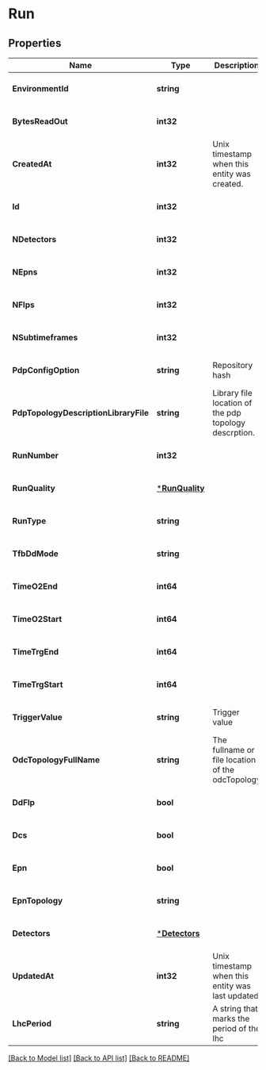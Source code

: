 # Run

## Properties
Name | Type | Description | Notes
------------ | ------------- | ------------- | -------------
**EnvironmentId** | **string** |  | [optional] [default to null]
**BytesReadOut** | **int32** |  | [optional] [default to null]
**CreatedAt** | **int32** | Unix timestamp when this entity was created. | [optional] [default to null]
**Id** | **int32** |  | [optional] [default to null]
**NDetectors** | **int32** |  | [optional] [default to null]
**NEpns** | **int32** |  | [optional] [default to null]
**NFlps** | **int32** |  | [optional] [default to null]
**NSubtimeframes** | **int32** |  | [optional] [default to null]
**PdpConfigOption** | **string** | Repository hash | [optional] [default to null]
**PdpTopologyDescriptionLibraryFile** | **string** | Library file location of the pdp topology descrption. | [optional] [default to null]
**RunNumber** | **int32** |  | [optional] [default to null]
**RunQuality** | [***RunQuality**](RunQuality.md) |  | [optional] [default to null]
**RunType** | **string** |  | [optional] [default to null]
**TfbDdMode** | **string** |  | [optional] [default to null]
**TimeO2End** | **int64** |  | [optional] [default to null]
**TimeO2Start** | **int64** |  | [optional] [default to null]
**TimeTrgEnd** | **int64** |  | [optional] [default to null]
**TimeTrgStart** | **int64** |  | [optional] [default to null]
**TriggerValue** | **string** | Trigger value | [optional] [default to null]
**OdcTopologyFullName** | **string** | The fullname or file location of the odcTopology | [optional] [default to null]
**DdFlp** | **bool** |  | [optional] [default to null]
**Dcs** | **bool** |  | [optional] [default to null]
**Epn** | **bool** |  | [optional] [default to null]
**EpnTopology** | **string** |  | [optional] [default to null]
**Detectors** | [***Detectors**](DETECTORS.md) |  | [optional] [default to null]
**UpdatedAt** | **int32** | Unix timestamp when this entity was last updated. | [optional] [default to null]
**LhcPeriod** | **string** | A string that marks the period of the lhc | [optional] [default to null]

[[Back to Model list]](../README.md#documentation-for-models) [[Back to API list]](../README.md#documentation-for-api-endpoints) [[Back to README]](../README.md)

